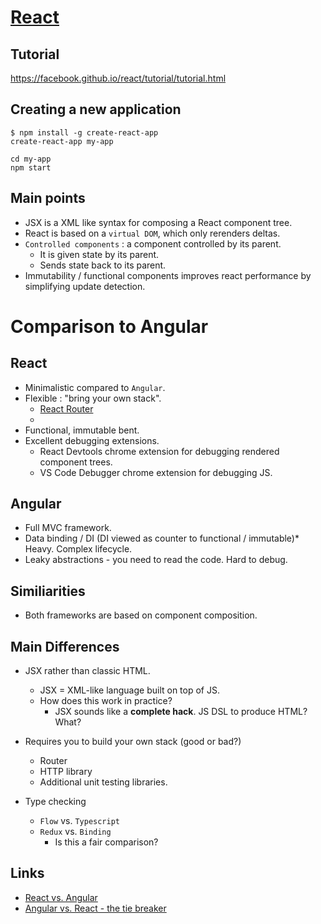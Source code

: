# [React](https://facebook.github.io/react/)

## Tutorial

https://facebook.github.io/react/tutorial/tutorial.html

## Creating a new application

```
$ npm install -g create-react-app
create-react-app my-app

cd my-app
npm start
```

## Main points

* JSX is a XML like syntax for composing a React component tree.
* React is based on a `virtual DOM`, which only rerenders deltas.
* `Controlled components` : a component controlled by its parent.
    * It is given state by its parent.
    * Sends state back to its parent.
* Immutability / functional components improves react performance by simplifying update detection.


# Comparison to Angular

## React

* Minimalistic compared to `Angular`.
* Flexible : "bring your own stack".
  * [React Router](https://reacttraining.com/react-router/)
  * 
* Functional, immutable bent.
* Excellent debugging extensions.
    * React Devtools chrome extension for debugging rendered component trees.
    * VS Code Debugger chrome extension for debugging JS.

## Angular

* Full MVC framework.
* Data binding / DI (DI viewed as counter to functional / immutable)* Heavy. Complex lifecycle.
* Leaky abstractions - you need to read the code. Hard to debug.

## Similiarities

* Both frameworks are based on component composition.


## Main Differences

* JSX rather than classic HTML.
    * JSX = XML-like language built on top of JS.
    * How does this work in practice?
        * JSX sounds like a **complete hack**. JS DSL to produce HTML? What?

* Requires you to build your own stack (good or bad?)
    * Router
    * HTTP library
    * Additional unit testing libraries.

* Type checking
    * `Flow` vs. `Typescript`
    * `Redux` vs. `Binding`
        * Is this a fair comparison?


## Links

* [React vs. Angular](https://www.sitepoint.com/react-vs-angular/)
* [Angular vs. React - the tie breaker](https://www.airpair.com/angularjs/posts/angular-vs-react-the-tie-breaker)

